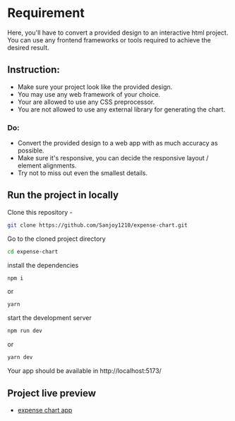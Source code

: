 # Requirement

Here, you'll have to convert a provided design to an interactive html project. You can use any frontend frameworks or tools required to achieve the desired result.

## Instruction:

- Make sure your project look like the provided design.
- You may use any web framework of your choice.
- Your are allowed to use any CSS preprocessor.
- You are not allowed to use any external library for generating the chart.

### Do:

- Convert the provided design to a web app with as much accuracy as possible.
- Make sure it's responsive, you can decide the responsive layout / element alignments.
- Try not to miss out even the smallest details.

## Run the project in locally

Clone this repository -

```sh
git clone https://github.com/Sanjoy1210/expense-chart.git
```

Go to the cloned project directory

```sh
cd expense-chart
```

install the dependencies

```sh
npm i
```

or

```sh
yarn
```

start the development server

```sh
npm run dev
```

or

```sh
yarn dev
```

Your app should be available in http://localhost:5173/

## Project live preview

- [expense chart app]()
